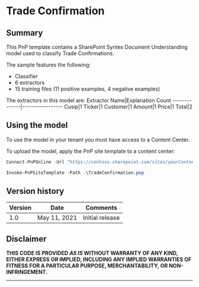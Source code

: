 # Trade Confirmation

## Summary
This PnP template contains a SharePoint Syntex Document Understanding model used to classify Trade Confirmations.

The sample features the following:
- Classifier
- 6 extractors
- 15 training files (11 positive examples, 4 negative examples)

The extractors in this model are:
Extractor Name|Explanation Count
--------------|-----------------
Cusip|1
Ticker|1
Customer|1
Amount|1
Price|1
Total|2

## Using the model
To use the model in your tenant you must have access to a Content Center.

To upload the model, apply the PnP site template to a content center:

```powershell
Connect-PnPOnline -Url "https://contoso.sharepoint.com/sites/yourContentCenter"

Invoke-PnPSiteTemplate -Path .\TradeConfirmation.pnp
```

## Version history

Version|Date|Comments
-------|----|--------
1.0|May 11, 2021 |Initial release

## Disclaimer
**THIS CODE IS PROVIDED *AS IS* WITHOUT WARRANTY OF ANY KIND, EITHER EXPRESS OR IMPLIED, INCLUDING ANY IMPLIED WARRANTIES OF FITNESS FOR A PARTICULAR PURPOSE, MERCHANTABILITY, OR NON-INFRINGEMENT.**

---